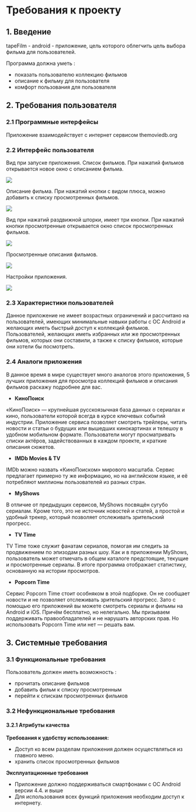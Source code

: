 # **Требования к проекту**

## **1. Введение**

tapeFilm - android - приложение, цель которого облегчить цель выбора фильма для пользователей.

Программа должна уметь :
- показать пользователю коллекцию фильмов
- описание к фильму для пользователя 
- комфорт пользования для пользователя

## **2. Требования пользователя**

### **2.1 Программные интерфейсы**

Приложение взаимодействует с интернет сервисом themoviedb.org

### **2.2 Интерфейс пользователя**

 Вид при запуске приложения. Список фильмов. При нажатий фильмов открывается новое окно с описанием фильма.
 
![]( https://github.com/Zhanarys27/tapeFilm/blob/master/main1.PNG)

Описание фильма. При нажатий кнопки с видом плюса, можно добавить к списку просмотренных фильмов. 

![](https://github.com/Zhanarys27/tapeFilm/blob/master/infofilm1.PNG)

Вид при нажатий раздвижной шторки, имеет три кнопки. При нажатий кнопки просмотренные открывается окно список просмотренных фильмов.

![](https://github.com/Zhanarys27/tapeFilm/blob/master/shutterFilm1.PNG)

Просмотренные описания фильмов.

![](https://github.com/Zhanarys27/tapeFilm/blob/master/watchedFilm.PNG)

Настройки приложения.

![](https://github.com/Zhanarys27/tapeFilm/blob/master/settingsFilm.PNG)


### **2.3 Характеристики пользователей**
Данное приложение не имеет возрастных ограничений и рассчитано на пользователей, имеющих минимальные навыки работы с ОС Android и желающих иметь быстрый доступ к коллекций фильмов. Пользователей,  желающих иметь избранных или же просмотренных фильмов, которых они составили, а также к списку фильмов, которые они хотели бы посмотреть. 

### **2.4 Аналоги приложения**
В данное время в мире существует много аналогов этого приложения, 5 лучших приложения для просмотра коллекций фильмов и описания фильмов раскажу подробнее для вас.


- **КиноПоиск**


«КиноПоиск» — крупнейшая русскоязычная база данных о сериалах и кино, пользователи которой всегда в курсе ключевых событий индустрии. Приложение сервиса позволяет смотреть трейлеры, читать новости и статьи о будущих или вышедших кинокартинах и телешоу в удобном мобильном формате. Пользователи могут просматривать списки актёров, задействованных в каждом проекте, и краткие описания сюжетов.


- **IMDb Movies & TV**


IMDb можно назвать «КиноПоиском» мирового масштаба. Сервис предлагает примерно ту же информацию, но на английском языке, и её потребляют миллионы пользователей из разных стран.


- **MyShows**


В отличие от предыдущих сервисов, MyShows посвящён сугубо сериалам. Кроме того, это не источник новостей и статей, а простой и удобный трекер, который позволяет отслеживать зрительский прогресс.


- **TV Time**


TV Time тоже служит фанатам сериалов, помогая им следить за продвижением по эпизодам разных шоу. Как и в приложении MyShows, пользователь может отмечать в общем каталоге предстоящие, текущие и просмотренные сериалы. В итоге программа отображает статистику, основанную на истории просмотров.


- **Popcorn Time**


Сервис Popcorn Time стоит особняком в этой подборке. Он не сообщает новости и не позволяет отслеживать зрительский прогресс. Зато с помощью его приложений вы можете смотреть сериалы и фильмы на Android и iOS. Причём бесплатно, но нелегально. Мы призываем поддерживать правообладателей и не нарушать авторских прав. Но использовать Popcorn Time или нет — решать вам.

## **3. Системные требования**

### **3.1 Функциональные требования**

 Пользователь должен иметь возможность :

- прочитать описание фильмов
- добавить фильм к списку просмотренным
- перейти к спискам просмотренных фильмов

### **3.2 Нефункциональные требования**

#### **3.2.1 Атрибуты качества**

**Требования к удобству использования:** 
-	Доступ ко всем разделам приложения должен осуществляться из главного меню.
-   хранить список просмотренных фильмов

 **Эксплуатационные требования**
-	Приложение должно поддерживаться смартфонами с ОС Android версии 4.4. и выше
- Для использования всех функций приложения необходим доступ к интернету. 
